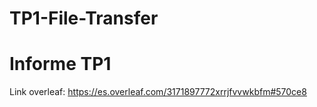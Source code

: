 # TP1-File-Transfer

# Informe TP1

Link overleaf: https://es.overleaf.com/3171897772xrrjfvvwkbfm#570ce8